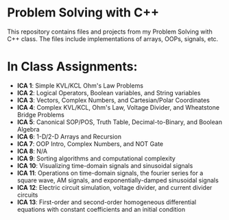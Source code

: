 # Problem Solving with C++

This repository contains files and projects from my Problem Solving with C++ class. The files include implementations of arrays, OOPs, signals, etc.

# In Class Assignments:
- **ICA 1**: Simple KVL/KCL Ohm's Law Problems
- **ICA 2**: Logical Operators, Boolean variables, and String variables
- **ICA 3**: Vectors, Complex Numbers, and Cartesian/Polar Coordinates
- **ICA 4**: Complex KVL/KCL, Ohm's Law, Voltage Divider, and Wheatstone Bridge Problems
- **ICA 5**: Canonical SOP/POS, Truth Table, Decimal-to-Binary, and Boolean Algebra
- **ICA 6**: 1-D/2-D Arrays and Recursion
- **ICA 7**: OOP Intro, Complex Numbers, and NOT Gate
- **ICA 8**: N/A
- **ICA 9**: Sorting algorithms and computational complexity
- **ICA 10**: Visualizing time-domain signals and sinusoidal signals
- **ICA 11**: Operations on time-domain signals, the fourier series for a square wave, AM signals, and exponentially-damped sinusoidal signals
- **ICA 12**: Electric circuit simulation, voltage divider, and current divider circuits
- **ICA 13**: First-order and second-order homogeneous differential equations with constant coefficients and an initial condition
